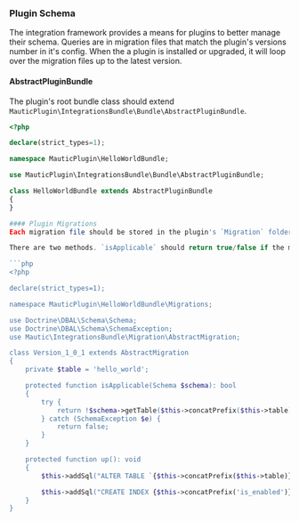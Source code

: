 ### Plugin Schema

The integration framework provides a means for plugins to better manage their schema. Queries are in migration files that match the plugin's versions number in it's config. When the a plugin is installed or upgraded, it will loop over the migration files up to the latest version.

#### AbstractPluginBundle

The plugin's root bundle class should extend `MauticPlugin\IntegrationsBundle\Bundle\AbstractPluginBundle`.

```php
<?php

declare(strict_types=1);

namespace MauticPlugin\HelloWorldBundle;

use MauticPlugin\IntegrationsBundle\Bundle\AbstractPluginBundle;

class HelloWorldBundle extends AbstractPluginBundle
{
}

#### Plugin Migrations
Each migration file should be stored in the plugin's `Migration` folder with a name that matches `Version_X_Y_Z.php` where `X_Y_Z` matches the semantic versioning of the plugin. Each file should contain the incremental schema changes for the plugin up to the latest version which should match the version in the plugin's Config/config.php file.

There are two methods. `isApplicable` should return true/false if the migration should be ran. `up` should register the SQL to execute.

```php
<?php

declare(strict_types=1);

namespace MauticPlugin\HelloWorldBundle\Migrations;

use Doctrine\DBAL\Schema\Schema;
use Doctrine\DBAL\Schema\SchemaException;
use Mautic\IntegrationsBundle\Migration\AbstractMigration;

class Version_1_0_1 extends AbstractMigration
{
    private $table = 'hello_world';

    protected function isApplicable(Schema $schema): bool
    {
        try {
            return !$schema->getTable($this->concatPrefix($this->table))->hasColumn('is_enabled');
        } catch (SchemaException $e) {
            return false;
        }
    }

    protected function up(): void
    {
        $this->addSql("ALTER TABLE `{$this->concatPrefix($this->table)}` ADD `is_enabled` tinyint(1) 0");

        $this->addSql("CREATE INDEX {$this->concatPrefix('is_enabled')} ON {$this->concatPrefix($this->table)}(is_enabled);");
    }
}
```
